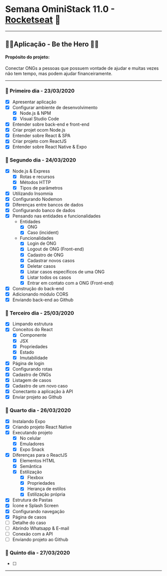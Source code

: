 # Semana OminiStack 11.0 - [Rocketseat](https://rocketseat.com.br/) 🚀

---

## 🦸‍♀️Aplicação - Be the Hero 🦸‍♂️

#### Propósito do projeto:

Conectar ONGs a pessoas que possuem vontade de ajudar e muitas vezes não tem tempo, mas podem ajudar financeiramente.

---

### 📌 Primeiro dia - 23/03/2020

- [x] Apresentar aplicação
- [x] Configurar ambiente de desenvolvimento
  - [x] Node.js & NPM
  - [x] Visual Studio Code
- [x] Entender sobre back-end e front-end
- [x] Criar projet ocom Node.js
- [x] Entender sobre React & SPA
- [x] Criar projeto com ReactJS
- [x] Entender sobre React Native & Expo

### 📌 Segundo dia - 24/03/2020

- [x] Node.js & Express
  - [x] Rotas e recursos
  - [x] Métodos HTTP
  - [x] Tipos de parâmetros
- [x] Utilizando Insomnia
- [x] Configurando Nodemon
- [x] Diferenças entre bancos de dados
- [x] Configurando banco de dados
- [x] Pensando nas entidades e funcionalidades
  - Entidades
    - [x] ONG
    - [x] Caso (incident)
  - Funcionalidades
    - [x] Login de ONG
    - [x] Logout de ONG (Front-end)
    - [x] Cadastro de ONG
    - [x] Cadastrar novos casos
    - [x] Deletar casos
    - [x] Listar casos específicos de uma ONG
    - [x] Listar todos os casos
    - [x] Entrar em contato com a ONG (Front-end)
- [x] Construção do back-end
- [x] Adicionando módulo CORS
- [x] Enviando back-end ao Github

### 📌 Terceiro dia - 25/03/2020

- [x] Limpando estrutura
- [x] Conceitos do React
  - [x] Componente
  - [x] JSX
  - [x] Propriedades
  - [x] Estado
  - [x] Imutabilidade
- [x] Página de login
- [x] Configurando rotas
- [x] Cadastro de ONGs
- [x] Listagem de casos
- [x] Cadastro de um novo caso
- [x] Conectanto a aplicação à API
- [x] Enviar projeto ao Github

### 📌 Quarto dia - 26/03/2020

- [x] Instalando Expo
- [x] Criando projeto React Native
- [x] Executando projeto
  - [x] No celular
  - [x] Emuladores
  - [x] Expo Snack
- [x] Diferenças para o ReactJS
  - [x] Elementos HTML
  - [x] Semântica
  - [x] Estilização
    - [x] Flexbox
    - [x] Propriedades
    - [x] Herança de estilos
    - [x] Estilização própria
- [x] Estrutura de Pastas
- [x] Ícone e Splash Screen
- [x] Configurando navegação
- [x] Página de casos
- [ ] Detalhe do caso
- [ ] Abrindo Whatsapp & E-mail
- [ ] Conexão com a API
- [ ] Enviando projeto ao Github

### 📌 Quinto dia - 27/03/2020

- [ ]

---
